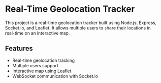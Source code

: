 # Real-Time Geolocation Tracker

This project is a real-time geolocation tracker built using Node.js, Express, Socket.io, and Leaflet. It allows multiple users to share their locations in real-time on an interactive map.

## Features

- Real-time geolocation tracking
- Multiple users support
- Interactive map using Leaflet
- WebSocket communication with Socket.io
